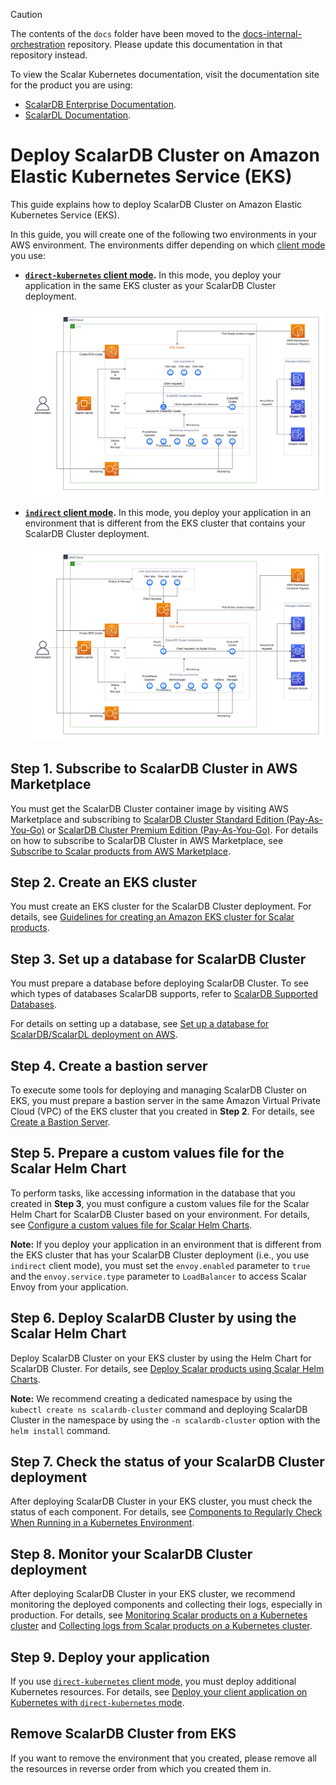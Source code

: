 > [!CAUTION]
> 
> The contents of the `docs` folder have been moved to the [docs-internal-orchestration](https://github.com/scalar-labs/docs-internal-orchestration) repository. Please update this documentation in that repository instead.
> 
> To view the Scalar Kubernetes documentation, visit the documentation site for the product you are using:
> 
> - [ScalarDB Enterprise Documentation](https://scalardb.scalar-labs.com/docs/latest/scalar-kubernetes/deploy-kubernetes/).
> - [ScalarDL Documentation](https://scalardl.scalar-labs.com/docs/latest/scalar-kubernetes/deploy-kubernetes/).

# Deploy ScalarDB Cluster on Amazon Elastic Kubernetes Service (EKS)

This guide explains how to deploy ScalarDB Cluster on Amazon Elastic Kubernetes Service (EKS).

In this guide, you will create one of the following two environments in your AWS environment. The environments differ depending on which [client mode](https://github.com/scalar-labs/scalardb-cluster/blob/main/docs/developer-guide-for-scalardb-cluster-with-java-api.md#client-modes) you use:

* **[`direct-kubernetes` client mode](https://github.com/scalar-labs/scalardb-cluster/blob/main/docs/developer-guide-for-scalardb-cluster-with-java-api.md#direct-kubernetes-client-mode).** In this mode, you deploy your application in the same EKS cluster as your ScalarDB Cluster deployment.

  ![image](./images/png/EKS_ScalarDB_Cluster_Direct_Kubernetes_Mode.drawio.png)  

* **[`indirect` client mode](https://github.com/scalar-labs/scalardb-cluster/blob/main/docs/developer-guide-for-scalardb-cluster-with-java-api.md#indirect-client-mode).** In this mode, you deploy your application in an environment that is different from the EKS cluster that contains your ScalarDB Cluster deployment.

  ![image](./images/png/EKS_ScalarDB_Cluster_Indirect_Mode.drawio.png)

## Step 1. Subscribe to ScalarDB Cluster in AWS Marketplace

You must get the ScalarDB Cluster container image by visiting AWS Marketplace and subscribing to [ScalarDB Cluster Standard Edition (Pay-As-You-Go)](https://aws.amazon.com/marketplace/pp/prodview-jx6qxatkxuwm4) or [ScalarDB Cluster Premium Edition (Pay-As-You-Go)](https://aws.amazon.com/marketplace/pp/prodview-djqw3zk6dwyk6). For details on how to subscribe to ScalarDB Cluster in AWS Marketplace, see [Subscribe to Scalar products from AWS Marketplace](./AwsMarketplaceGuide.md#subscribe-to-scalar-products-from-aws-marketplace).

## Step 2. Create an EKS cluster

You must create an EKS cluster for the ScalarDB Cluster deployment. For details, see [Guidelines for creating an Amazon EKS cluster for Scalar products](./CreateEKSClusterForScalarProducts.md).

## Step 3. Set up a database for ScalarDB Cluster

You must prepare a database before deploying ScalarDB Cluster. To see which types of databases ScalarDB supports, refer to [ScalarDB Supported Databases](https://github.com/scalar-labs/scalardb/blob/master/docs/scalardb-supported-databases.md).

For details on setting up a database, see [Set up a database for ScalarDB/ScalarDL deployment on AWS](./SetupDatabaseForAWS.md).

## Step 4. Create a bastion server

To execute some tools for deploying and managing ScalarDB Cluster on EKS, you must prepare a bastion server in the same Amazon Virtual Private Cloud (VPC) of the EKS cluster that you created in **Step 2**. For details, see [Create a Bastion Server](./CreateBastionServer.md).

## Step 5. Prepare a custom values file for the Scalar Helm Chart

To perform tasks, like accessing information in the database that you created in **Step 3**, you must configure a custom values file for the Scalar Helm Chart for ScalarDB Cluster based on your environment. For details, see [Configure a custom values file for Scalar Helm Charts](https://github.com/scalar-labs/helm-charts/blob/main/docs/configure-custom-values-file.md).

**Note:** If you deploy your application in an environment that is different from the EKS cluster that has your ScalarDB Cluster deployment (i.e., you use `indirect` client mode), you must set the `envoy.enabled` parameter to `true` and the `envoy.service.type` parameter to `LoadBalancer` to access Scalar Envoy from your application.

## Step 6. Deploy ScalarDB Cluster by using the Scalar Helm Chart

Deploy ScalarDB Cluster on your EKS cluster by using the Helm Chart for ScalarDB Cluster. For details, see [Deploy Scalar products using Scalar Helm Charts](https://github.com/scalar-labs/helm-charts/blob/main/docs/how-to-deploy-scalar-products.md).

**Note:** We recommend creating a dedicated namespace by using the `kubectl create ns scalardb-cluster` command and deploying ScalarDB Cluster in the namespace by using the `-n scalardb-cluster` option with the `helm install` command.

## Step 7. Check the status of your ScalarDB Cluster deployment

After deploying ScalarDB Cluster in your EKS cluster, you must check the status of each component. For details, see [Components to Regularly Check When Running in a Kubernetes Environment](./RegularCheck.md).

## Step 8. Monitor your ScalarDB Cluster deployment

After deploying ScalarDB Cluster in your EKS cluster, we recommend monitoring the deployed components and collecting their logs, especially in production. For details, see [Monitoring Scalar products on a Kubernetes cluster](./K8sMonitorGuide.md) and [Collecting logs from Scalar products on a Kubernetes cluster](./K8sLogCollectionGuide.md).

## Step 9. Deploy your application

If you use [`direct-kubernetes` client mode](https://github.com/scalar-labs/scalardb-cluster/blob/main/docs/developer-guide-for-scalardb-cluster-with-java-api.md#direct-kubernetes-client-mode), you must deploy additional Kubernetes resources. For details, see [Deploy your client application on Kubernetes with `direct-kubernetes` mode](https://github.com/scalar-labs/helm-charts/blob/main/docs/how-to-deploy-scalardb-cluster.md#deploy-your-client-application-on-kubernetes-with-direct-kubernetes-mode).

## Remove ScalarDB Cluster from EKS

If you want to remove the environment that you created, please remove all the resources in reverse order from which you created them in.

